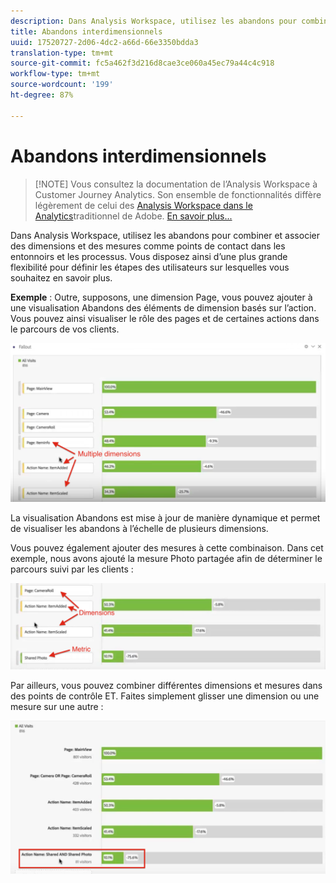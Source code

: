 ```yaml
---
description: Dans Analysis Workspace, utilisez les abandons pour combiner et associer des dimensions et des mesures comme points de contact dans les entonnoirs et les processus. Vous disposez ainsi d’une plus grande flexibilité pour définir les étapes des utilisateurs sur lesquelles vous souhaitez en savoir plus.
title: Abandons interdimensionnels
uuid: 17520727-2d06-4dc2-a66d-66e3350bdda3
translation-type: tm+mt
source-git-commit: fc5a462f3d216d8cae3ce060a45ec79a44c4c918
workflow-type: tm+mt
source-wordcount: '199'
ht-degree: 87%

---
```



# Abandons interdimensionnels

>[!NOTE] Vous consultez la documentation de l’Analysis Workspace à Customer Journey Analytics. Son ensemble de fonctionnalités diffère légèrement de celui des [Analysis Workspace dans le Analytics](https://docs.adobe.com/content/help/fr-FR/analytics/analyze/analysis-workspace/home.html)traditionnel de Adobe. [En savoir plus...](/help/getting-started/cja-aa.md)

Dans Analysis Workspace, utilisez les abandons pour combiner et associer des dimensions et des mesures comme points de contact dans les entonnoirs et les processus. Vous disposez ainsi d’une plus grande flexibilité pour définir les étapes des utilisateurs sur lesquelles vous souhaitez en savoir plus.

**Exemple** : Outre, supposons, une dimension Page, vous pouvez ajouter à une visualisation Abandons des éléments de dimension basés sur l’action. Vous pouvez ainsi visualiser le rôle des pages et de certaines actions dans le parcours de vos clients.

![](assets/interdimensional-fallout1.png)

La visualisation Abandons est mise à jour de manière dynamique et permet de visualiser les abandons à l’échelle de plusieurs dimensions.

Vous pouvez également ajouter des mesures à cette combinaison. Dans cet exemple, nous avons ajouté la mesure Photo partagée afin de déterminer le parcours suivi par les clients :

![](assets/interdimensional-fallout2.png)

Par ailleurs, vous pouvez combiner différentes dimensions et mesures dans des points de contrôle ET. Faites simplement glisser une dimension ou une mesure sur une autre :

![](assets/interdimensional-fallout3.png)

